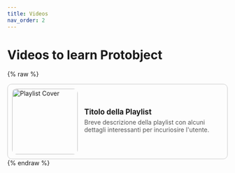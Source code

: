 ```yaml
---
title: Videos
nav_order: 2
---
```


# Videos to learn Protobject



{% raw %}
<div style="display: flex; align-items: center; border: 1px solid #ccc; border-radius: 10px; padding: 10px;">
    <img src="https://img.youtube.com/vi/SaZ4_BbYDUQ/maxresdefault.jpg" alt="Playlist Cover" style="width: 150px; height: 150px; object-fit: cover; border-radius: 10px; margin-right: 15px;">
    <div style="flex: 1;">
        <h2 style="margin: 0; font-size: 1.2em;">Titolo della Playlist</h2>
        <p style="margin: 5px 0; color: #555;">Breve descrizione della playlist con alcuni dettagli interessanti per incuriosire l'utente.</p>
    </div>
</div>
{% endraw %}
